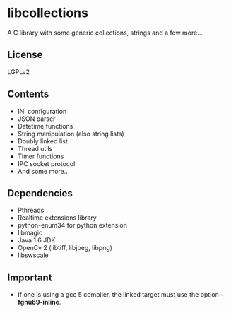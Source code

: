# libcollections

A C library with some generic collections, strings and a few more...

## License

LGPLv2

## Contents

* INI configuration
* JSON parser
* Datetime functions
* String manipulation (also string lists)
* Doubly linked list
* Thread utils
* Timer functions
* IPC socket protocol
* And some more..

## Dependencies

* Pthreads
* Realtime extensions library
* python-enum34 for python extension
* libmagic
* Java 1.6 JDK
* OpenCv 2 (libtiff, libjpeg, libpng)
* libswscale

## Important

* If one is using a gcc 5 compiler, the linked target must use the option
**-fgnu89-inline**.


